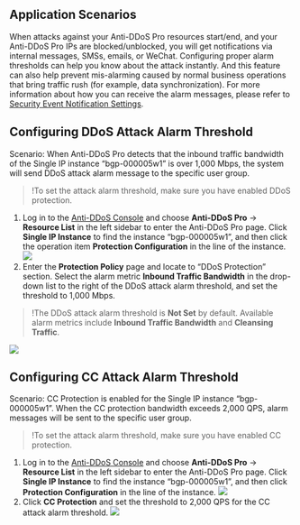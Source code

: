 ## Application Scenarios
When attacks against your Anti-DDoS Pro resources start/end, and your Anti-DDoS Pro IPs are blocked/unblocked, you will get notifications via internal messages, SMSs, emails, or WeChat. Configuring proper alarm thresholds can help you know about the attack instantly. And this feature can also help prevent mis-alarming caused by normal business operations that bring traffic rush (for example, data synchronization). For more information about how you can receive the alarm messages, please refer to [Security Event Notification Settings](https://cloud.tencent.com/document/product/1021/31495).
## Configuring DDoS Attack Alarm Threshold
Scenario: When Anti-DDoS Pro detects that the inbound traffic bandwidth of the Single IP instance “bgp-000005w1” is over 1,000 Mbps, the system will send DDoS attack alarm message to the specific user group.
>!To set the attack alarm threshold, make sure you have enabled DDoS protection.

1. Log in to the [Anti-DDoS Console](https://console.cloud.tencent.com/dayu/overview) and choose **Anti-DDoS Pro** -> **Resource List** in the left sidebar to enter the Anti-DDoS Pro page. Click **Single IP Instance** to find the instance “bgp-000005w1”, and then click the operation item **Protection Configuration** in the line of the instance.
![](https://main.qcloudimg.com/raw/2ede4561a7b8cd9c2e9a4468ef8ff5b5.png)
2. Enter the **Protection Policy** page and locate to “DDoS Protection” section. Select the alarm metric **Inbound Traffic Bandwidth** in the drop-down list to the right of the DDoS attack alarm threshold, and set the threshold to 1,000 Mbps.
>!The DDoS attack alarm threshold is **Not Set** by default. Available alarm metrics include **Inbound Traffic Bandwidth** and **Cleansing Traffic**.
>
![](https://main.qcloudimg.com/raw/ea0019a1d66fa4de3b69f131199b2f28.png)

## Configuring CC Attack Alarm Threshold
Scenario: CC Protection is enabled for the Single IP instance “bgp-000005w1”. When the CC protection bandwidth exceeds 2,000 QPS, alarm messages will be sent to the specific user group.
>!To set the attack alarm threshold, make sure you have enabled CC protection.

1. Log in to the [Anti-DDoS Console](https://console.cloud.tencent.com/dayu/overview) and choose **Anti-DDoS Pro** -> **Resource List** in the left sidebar to enter the Anti-DDoS Pro page. Click **Single IP Instance** to find the instance “bgp-000005w1”, and then click **Protection Configuration** in the line of the instance.
![](https://main.qcloudimg.com/raw/eed3a23439f1eac3cbc07f1a35ad2a7e.png)
2. Click **CC Protection** and set the threshold to 2,000 QPS for the CC attack alarm threshold.
![](https://main.qcloudimg.com/raw/ff070ffa4e34220d929cdceb421c3d81.png)

